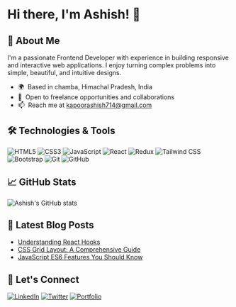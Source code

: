 # Hi there, I'm Ashish! 👋

## 🚀 About Me

I'm a passionate Frontend Developer with experience in building responsive and interactive web applications. I enjoy turning complex problems into simple, beautiful, and intuitive designs.

- 🌍  Based in chamba, Himachal Pradesh, India
- 💼  Open to freelance opportunities and collaborations
- 📫  Reach me at [kapoorashish714@gmail.com](mailto:ashishkapoor6699@gmail.com)

## 🛠️ Technologies & Tools

![HTML5]()
![CSS3]()
![JavaScript]()
![React]()
![Redux]()
![Tailwind CSS]()
![Bootstrap]()
![Git]()
![GitHub]()

## 📈 GitHub Stats

![Ashish's GitHub stats]()

## 📝 Latest Blog Posts

<!-- BLOG-POST-LIST:START -->
- [Understanding React Hooks](https://your-blog.com/react-hooks)
- [CSS Grid Layout: A Comprehensive Guide](https://your-blog.com/css-grid)
- [JavaScript ES6 Features You Should Know](https://your-blog.com/es6-features)
<!-- BLOG-POST-LIST:END -->

## 🤝 Let's Connect

[![LinkedIn](https://img.shields.io/badge/-LinkedIn-0077B5?style=flat-square&logo=linkedin&logoColor=white)](https://www.linkedin.com/in/ashish-skills/)
[![Twitter](https://img.shields.io/badge/-Twitter-1DA1F2?style=flat-square&logo=twitter&logoColor=white)](https://twitter.com/ashish_skills)
[![Portfolio](https://img.shields.io/badge/-Portfolio-000000?style=flat-square&logo=react&logoColor=white)](https://ashish-skills.dev)




